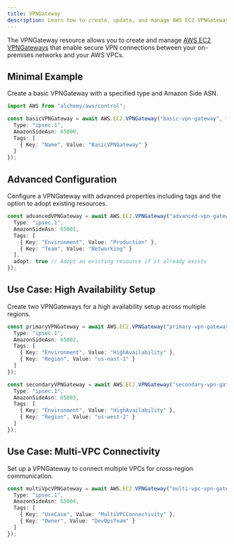 ```yaml
---
title: VPNGateway
description: Learn how to create, update, and manage AWS EC2 VPNGateways using Alchemy Cloud Control.
---
```


The VPNGateway resource allows you to create and manage [AWS EC2 VPNGateways](https://docs.aws.amazon.com/ec2/latest/userguide/) that enable secure VPN connections between your on-premises networks and your AWS VPCs.

## Minimal Example

Create a basic VPNGateway with a specified type and Amazon Side ASN.

```ts
import AWS from "alchemy/aws/control";

const basicVPNGateway = await AWS.EC2.VPNGateway("basic-vpn-gateway", {
  Type: "ipsec.1",
  AmazonSideAsn: 65000,
  Tags: [
    { Key: "Name", Value: "BasicVPNGateway" }
  ]
});
```

## Advanced Configuration

Configure a VPNGateway with advanced properties including tags and the option to adopt existing resources.

```ts
const advancedVPNGateway = await AWS.EC2.VPNGateway("advanced-vpn-gateway", {
  Type: "ipsec.1",
  AmazonSideAsn: 65001,
  Tags: [
    { Key: "Environment", Value: "Production" },
    { Key: "Team", Value: "Networking" }
  ],
  adopt: true // Adopt an existing resource if it already exists
});
```

## Use Case: High Availability Setup

Create two VPNGateways for a high availability setup across multiple regions.

```ts
const primaryVPNGateway = await AWS.EC2.VPNGateway("primary-vpn-gateway", {
  Type: "ipsec.1",
  AmazonSideAsn: 65002,
  Tags: [
    { Key: "Environment", Value: "HighAvailability" },
    { Key: "Region", Value: "us-east-1" }
  ]
});

const secondaryVPNGateway = await AWS.EC2.VPNGateway("secondary-vpn-gateway", {
  Type: "ipsec.1",
  AmazonSideAsn: 65003,
  Tags: [
    { Key: "Environment", Value: "HighAvailability" },
    { Key: "Region", Value: "us-west-2" }
  ]
});
```

## Use Case: Multi-VPC Connectivity

Set up a VPNGateway to connect multiple VPCs for cross-region communication.

```ts
const multiVpcVPNGateway = await AWS.EC2.VPNGateway("multi-vpc-vpn-gateway", {
  Type: "ipsec.1",
  AmazonSideAsn: 65004,
  Tags: [
    { Key: "UseCase", Value: "MultiVPCConnectivity" },
    { Key: "Owner", Value: "DevOpsTeam" }
  ]
});
```